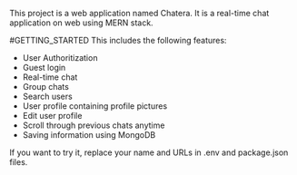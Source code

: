 This project is a web application named Chatera. It is a real-time chat application on web using MERN stack.

#GETTING_STARTED
This includes the following features:
- User Authoritization
- Guest login
- Real-time chat
- Group chats
- Search users
- User profile containing profile pictures
- Edit user profile
- Scroll through previous chats anytime
- Saving information using MongoDB

If you want to try it, replace your name and URLs in .env and package.json files.
